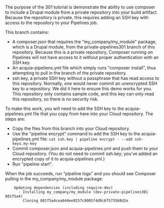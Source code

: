 The purpose of the 301 tutorial is demonstrate the ability to use composer to
include a Drupal module from a private repository into your build
artifact. Because the repository is private, this requires adding an SSH key
with access to the repository to your Pipelines job.

This branch contains:

* A composer.json that requires the "my_company/my_module" package, which is a
  Drupal module, from the private-pipelines301 branch of this
  repository. Because this is a private repository, Composer running on
  Pipelines will not have access to it without proper authentication with an
  SSH key.
* An acquia-pipeliens.yml file which simply runs "composer install", thus
  attempting to pull in the branch of the private repository.
* ssh.key, a private SSH key without a passphrase that has read access to this
  repository. Normally, one would never commit an unencrypted SSH key to a
  repository. We did it here to ensure this demo works for you. This repository
  only contains sample code, and this key can only read this repository, so
  there is no security risk.

To make this work, you will need to add the SSH key to the acquia-pipelines.yml
file that you copy from here into your Cloud repository.  The steps are:

* Copy the files from this branch into your Cloud repository.
* Use the "pipeline encrypt" command to add the SSH key to the
acquia-pipelines.yml file: ```cat ssh.key | pipeline encrypt - --add
ssh-keys.my-key```
* Commit composer.json and acquia-pipelines.yml and push them to your Cloud
  repository. (You do not need to commit ssh.key; you've added an encrypted
  copy of it to acquia-pipelines.yml.)
* Run "pipeline start".

When the job succeeds, run "pipeline logs" and you should see Composer pulling
in the my_company/my_module package:

```
	Updating dependencies (including require-dev)
	  - Installing my_company/my_module (dev-private-pipelines301 801f5a4)
	    Cloning 801f5a4cea644ee9257c8085f4d9c6f573568d2e
```
